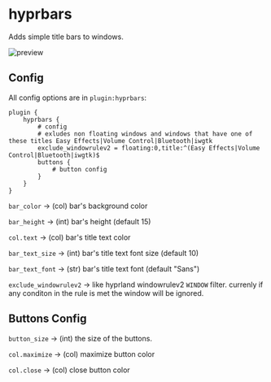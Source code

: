 # hyprbars

Adds simple title bars to windows.

![preview](https://i.ibb.co/GkDTL4Q/20230228-23h20m36s-grim.png)

## Config

All config options are in `plugin:hyprbars`:

```
plugin {
    hyprbars {
        # config
        # exludes non floating windows and windows that have one of these titles Easy Effects|Volume Control|Bluetooth|iwgtk
        exclude_windowrulev2 = floating:0,title:^(Easy Effects|Volume Control|Bluetooth|iwgtk)$
        buttons {
            # button config
        }
    }
}
```

`bar_color` -> (col) bar's background color

`bar_height` -> (int) bar's height (default 15)

`col.text` -> (col) bar's title text color

`bar_text_size` -> (int) bar's title text font size (default 10)

`bar_text_font` -> (str) bar's title text font (default "Sans")

`exclude_windowrulev2` -> like hyprland windowrulev2 `WINDOW` filter. currenly if any conditon in the rule is met the window will be ignored.


## Buttons Config

`button_size` -> (int) the size of the buttons.

`col.maximize` -> (col) maximize button color

`col.close` -> (col) close button color
